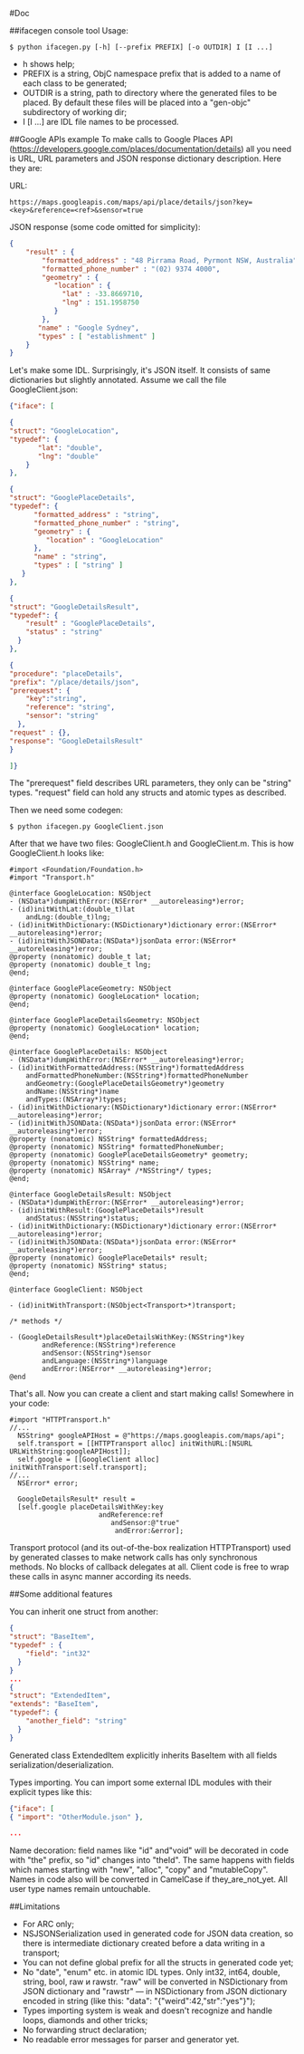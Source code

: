 #Doc

##ifacegen console tool
Usage: 
```
$ python ifacegen.py [-h] [--prefix PREFIX] [-o OUTDIR] I [I ...]
```
- h shows help; 
- PREFIX is a string, ObjC namespace prefix that is added to a name of each class to be generated; 
- OUTDIR is a string, path to directory where the generated files to be placed. By default these files will be placed into a "gen-objc" subdirectory of working dir;
- I [I ...] are IDL file names to be processed. 

##Google APIs example
To make calls to Google Places API (https://developers.google.com/places/documentation/details) all you need is URL, URL parameters and JSON response dictionary description. Here they are:

URL:
```
https://maps.googleapis.com/maps/api/place/details/json?key=<key>&reference=<ref>&sensor=true
```

JSON response (some code omitted for simplicity):
```json
{
    "result" : {
        "formatted_address" : "48 Pirrama Road, Pyrmont NSW, Australia",
        "formatted_phone_number" : "(02) 9374 4000",
        "geometry" : {
           "location" : {
             "lat" : -33.8669710,
             "lng" : 151.1958750
           }
        },
       "name" : "Google Sydney",
       "types" : [ "establishment" ]
    }
}
```

Let's make some IDL. Surprisingly, it's JSON itself. It consists of same dictionaries but slightly annotated.  Assume we call the file GoogleClient.json:
```json
{"iface": [

{
"struct": "GoogleLocation",
"typedef": {
       "lat": "double",
       "lng": "double"
    }
},

{
"struct": "GooglePlaceDetails",
"typedef": {
      "formatted_address" : "string",
      "formatted_phone_number" : "string",
      "geometry" : {
         "location" : "GoogleLocation"
      },
      "name" : "string",
      "types" : [ "string" ]
   }
},

{
"struct": "GoogleDetailsResult",
"typedef": {
    "result" : "GooglePlaceDetails",
    "status" : "string"
  }
},

{
"procedure": "placeDetails",
"prefix": "/place/details/json",
"prerequest": {
    "key":"string",
    "reference": "string",    
    "sensor": "string"   
  },
"request" : {},
"response": "GoogleDetailsResult" 
}

]}
```

The "prerequest" field describes URL parameters, they only can be "string" types. "request" field can hold any structs and atomic types as described.

Then we need some codegen:
```
$ python ifacegen.py GoogleClient.json
```

After that we have two files: GoogleClient.h and GoogleClient.m. This is how GoogleClient.h looks like:
```objc
#import <Foundation/Foundation.h>
#import "Transport.h"

@interface GoogleLocation: NSObject
- (NSData*)dumpWithError:(NSError* __autoreleasing*)error;
- (id)initWithLat:(double_t)lat
	andLng:(double_t)lng;
- (id)initWithDictionary:(NSDictionary*)dictionary error:(NSError* __autoreleasing*)error;
- (id)initWithJSONData:(NSData*)jsonData error:(NSError* __autoreleasing*)error;
@property (nonatomic) double_t lat;
@property (nonatomic) double_t lng;
@end;

@interface GooglePlaceGeometry: NSObject
@property (nonatomic) GoogleLocation* location;
@end;

@interface GooglePlaceDetailsGeometry: NSObject
@property (nonatomic) GoogleLocation* location;
@end;

@interface GooglePlaceDetails: NSObject
- (NSData*)dumpWithError:(NSError* __autoreleasing*)error;
- (id)initWithFormattedAddress:(NSString*)formattedAddress
	andFormattedPhoneNumber:(NSString*)formattedPhoneNumber
	andGeometry:(GooglePlaceDetailsGeometry*)geometry
	andName:(NSString*)name
	andTypes:(NSArray*)types;
- (id)initWithDictionary:(NSDictionary*)dictionary error:(NSError* __autoreleasing*)error;
- (id)initWithJSONData:(NSData*)jsonData error:(NSError* __autoreleasing*)error;
@property (nonatomic) NSString* formattedAddress;
@property (nonatomic) NSString* formattedPhoneNumber;
@property (nonatomic) GooglePlaceDetailsGeometry* geometry;
@property (nonatomic) NSString* name;
@property (nonatomic) NSArray* /*NSString*/ types;
@end;

@interface GoogleDetailsResult: NSObject
- (NSData*)dumpWithError:(NSError* __autoreleasing*)error;
- (id)initWithResult:(GooglePlaceDetails*)result
	andStatus:(NSString*)status;
- (id)initWithDictionary:(NSDictionary*)dictionary error:(NSError* __autoreleasing*)error;
- (id)initWithJSONData:(NSData*)jsonData error:(NSError* __autoreleasing*)error;
@property (nonatomic) GooglePlaceDetails* result;
@property (nonatomic) NSString* status;
@end;

@interface GoogleClient: NSObject

- (id)initWithTransport:(NSObject<Transport>*)transport;

/* methods */

- (GoogleDetailsResult*)placeDetailsWithKey:(NSString*)key
		andReference:(NSString*)reference
		andSensor:(NSString*)sensor
		andLanguage:(NSString*)language
		andError:(NSError* __autoreleasing*)error;
@end
```

That's all. Now you can create a client and start making calls! Somewhere in your code:
```objc
#import "HTTPTransport.h"
//...
  NSString* googleAPIHost = @"https://maps.googleapis.com/maps/api";
  self.transport = [[HTTPTransport alloc] initWithURL:[NSURL URLWithString:googleAPIHost]];
  self.google = [[GoogleClient alloc] initWithTransport:self.transport];
//...
  NSError* error;

  GoogleDetailsResult* result =
  [self.google placeDetailsWithKey:key
                      andReference:ref
                         andSensor:@"true"
                          andError:&error];
```

Transport protocol (and its out-of-the-box realization HTTPTransport) used by generated classes to make network calls has only synchronous methods. No blocks of callback delegates at all. Client code is free to wrap these calls in async manner according its needs.

##Some additional features

You can inherit one struct from another:
```json
{
"struct": "BaseItem",
"typedef" : {
    "field": "int32"
  }
}
...
{
"struct": "ExtendedItem",
"extends": "BaseItem",
"typedef": {
    "another_field": "string"
  }
}
```
Generated class ExtendedItem explicitly inherits BaseItem with all fields serialization/deserialization.

Types importing. You can import some external IDL modules with their explicit types like this:
```json
{"iface": [
{ "import": "OtherModule.json" },

...
```

Name decoration: field names like "id" and"void" will be decorated in code with "the" prefix, so "id" changes into "theId". The same happens with fields which names starting with "new", "alloc", "copy" and "mutableCopy". Names in code also will be converted in CamelCase if they_are_not_yet. All user type names remain untouchable.

##Limitations
- For ARC only;
- NSJSONSerialization used in generated code for JSON data creation, so there is intermediate dictionary created before a data writing in a transport;
- You can not define global prefix for all the structs in generated code yet;
- No "date", "enum" etc. in atomic IDL types. Only int32, int64, double, string, bool, raw и rawstr. "raw" will be converted in NSDictionary from JSON dictionary and "rawstr" — in NSDictionary from JSON dictionary encoded in string (like this: "data": "{\"weird\":42,\"str\":\"yes\"}");
- Types importing system is weak and doesn't recognize and handle loops, diamonds and other tricks;
- No forwarding struct declaration;
- No readable error messages for parser and generator yet. 
